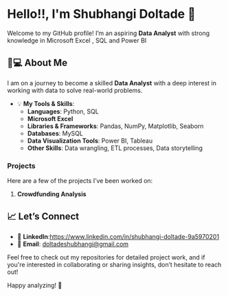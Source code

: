#  Hello!!, I'm Shubhangi Doltade 👋

Welcome to my GitHub profile! I’m an aspiring **Data Analyst** with strong knowledge in Microsoft Excel , SQL and Power BI
## 👩💻 About Me

I am on a journey to become a skilled **Data Analyst** with a deep interest in working with data to solve real-world problems.
- 💡 **My Tools & Skills**:
  - **Languages**: Python, SQL
  - **Microsoft Excel**
  - **Libraries & Frameworks**: Pandas, NumPy, Matplotlib, Seaborn
  - **Databases**: MySQL
  - **Data Visualization Tools**: Power BI, Tableau
  - **Other Skills**: Data wrangling, ETL processes, Data storytelling

### Projects

Here are a few of the projects I’ve been worked on:

1. **Crowdfunding Analysis**  
  
## 📈 Let’s Connect

- 🔗 **LinkedIn**:https://www.linkedin.com/in/shubhangi-doltade-9a5970201
- 📧 **Email**: doltadeshubhangi@gmail.com

Feel free to check out my repositories for detailed project work, and if you're interested in collaborating or sharing insights, don’t hesitate to reach out!

Happy analyzing! 🚀

<!---
Shubhangi-P-Doltade/Shubhangi-P-Doltade is a ✨ special ✨ repository because its `README.md` (this file) appears on your GitHub profile.
You can click the Preview link to take a look at your changes.
--->
